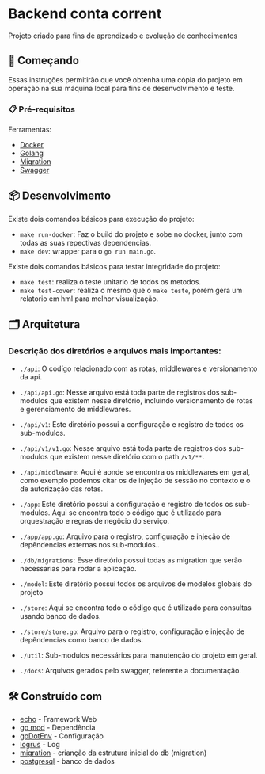 # Backend conta corrent

Projeto criado para fins de aprendizado e evolução de conhecimentos

## 🚀 Começando

Essas instruções permitirão que você obtenha uma cópia do projeto em operação na sua máquina local para fins de desenvolvimento e teste.

### 📋 Pré-requisitos

Ferramentas:

- [Docker](https://docs.docker.com/desktop/)
- [Golang](https://golang.org/doc/install)
- [Migration](https://github.com/golang-migrate/migrate)
- [Swagger](https://github.com/swaggo/echo-swagger)

## 📦 Desenvolvimento

Existe dois comandos básicos para execução do projeto:

- `make run-docker`: Faz o build do projeto e sobe no docker, junto com todas as suas repectivas dependencias.
- `make dev`: wrapper para o `go run main.go`.

Existe dois comandos básicos para testar integridade do projeto:

- `make test`: realiza o teste unitario de todos os metodos.
- `make test-cover`: realiza o mesmo que o `make teste`, porém gera um relatorio em hml para melhor visualização.

## 🗂 Arquitetura

### Descrição dos diretórios e arquivos mais importantes:

- `./api`: O codígo relacionado com as rotas, middlewares e versionamento da api.
- `./api/api.go`: Nesse arquivo está toda parte de registros dos sub-modulos que existem nesse diretório, incluindo versionamento de rotas e gerenciamento de middlewares.
- `./api/v1`: Este diretório possui a configuração e registro de todos os sub-modulos.
- `./api/v1/v1.go`: Nesse arquivo está toda parte de registros dos sub-modulos que existem nesse diretório com o path `/v1/**`.
- `./api/middleware`: Aqui é aonde se encontra os middlewares em geral, como exemplo podemos citar os de injeção de sessão no contexto e o de autorização das rotas.

- `./app`: Este diretório possui a configuração e registro de todos os sub-modulos. Aqui se encontra todo o código que é utilizado para orquestração e regras de negôcio do serviço.
- `./app/app.go`: Arquivo para o registro, configuração e injeção de depêndencias externas nos sub-modulos..

- `./db/migrations`: Esse diretório possui todas as migration que serão necessarias para rodar a aplicação.

- `./model`: Este diretório possui todos os arquivos de modelos globais do projeto

- `./store`: Aqui se encontra todo o código que é utilizado para consultas usando banco de dados.
- `./store/store.go`: Arquivo para o registro, configuração e injeção de depêndencias como banco de dados.

- `./util`: Sub-modulos necessários para manutenção do projeto em geral.
- `./docs`: Arquivos gerados pelo swagger, referente a documentação.

## 🛠️ Construído com

- [echo](https://echo.labstack.com/) - Framework Web
- [go mod](https://blog.golang.org/using-go-modules) - Dependência
- [goDotEnv](https://github.com/joho/godotenv) - Configuração
- [logrus](github.com/sirupsen/logrus) - Log
- [migration](https://github.com/golang-migrate/migrate) - crianção da estrutura inicial do db (migration)
- [postgresql](https://www.postgresql.org/docs/) - banco de dados
